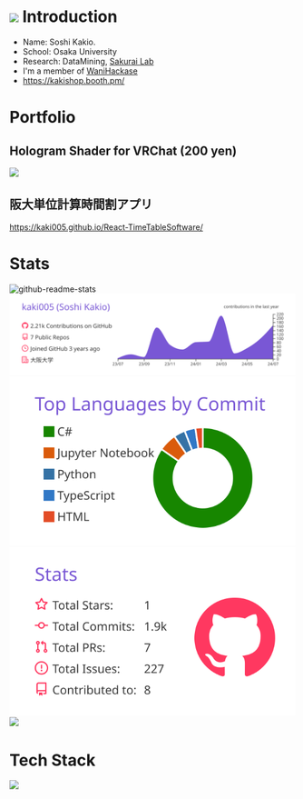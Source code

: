 
# <img src="https://media.giphy.com/media/hvRJCLFzcasrR4ia7z/giphy.gif" width="28"> Introduction
- Name: Soshi Kakio.
- School: Osaka University
- Research: DataMining, [Sakurai Lab](https://www.dm.sanken.osaka-u.ac.jp/)
- I'm a member of [WaniHackase](https://wanictf.org/about/)
- https://kakishop.booth.pm/
# Portfolio
## Hologram Shader for VRChat (200 yen)
<a href="https://kakishop.booth.pm/items/2338751"><img src="./HologramShader/HologramShader.gif"/></a>
## 阪大単位計算時間割アプリ
https://kaki005.github.io/React-TimeTableSoftware/

# Stats
![github-readme-stats](https://github-readme-stats-kaki.vercel.app/api/?username=kaki005&count_private=true)
[![](https://raw.githubusercontent.com/kaki005/kaki005/main/profile-summary-card-output/buefy/0-profile-details.svg)](https://github.com/vn7n24fzkq/github-profile-summary-cards)
[![](https://raw.githubusercontent.com/kaki005/kaki005/main/profile-summary-card-output/buefy/2-most-commit-language.svg)](https://github.com/vn7n24fzkq/github-profile-summary-cards)
[![](https://raw.githubusercontent.com/kaki005/kaki005/main/profile-summary-card-output/buefy/3-stats.svg)](https://github.com/vn7n24fzkq/github-profile-summary-cards) 
![](https://github-trophies.vercel.app/?username=kaki005&theme=onedark)
# Tech Stack
![](https://skillicons.dev/icons?i=cs,typescript,python,c,react,aws,pytorch,html,css,javascript,haskel)
